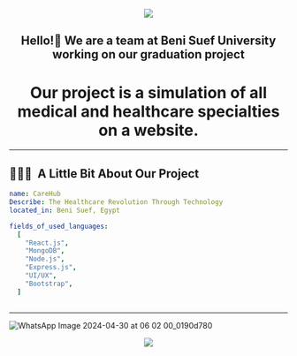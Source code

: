 <p align="center">
  <img src="https://capsule-render.vercel.app/api?type=waving&color=gradient&text=Hello!&height=100&section=header"/>
</p>


<h2 align="center">Hello!👋 We are a team at Beni Suef University working on our graduation project</h2>




<h1 align="center">
Our project is a simulation of all medical and healthcare specialties on a website.
</h1>



---

<h2> 👨🏻‍💻 &nbsp;A Little Bit About Our Project</h2>

```yaml
name: CareHub
Describe: The Healthcare Revolution Through Technology
located_in: Beni Suef, Egypt

fields_of_used_languages:
  [
    "React.js",
    "MongoDB",
    "Node.js",
    "Express.js",
    "UI/UX",
    "Bootstrap",
  ]
  
```
  
---  
![WhatsApp Image 2024-04-30 at 06 02 00_0190d780](https://github.com/3mohamed-abdelfattah/Virtual_Project/assets/142848460/6ea29633-324c-4968-b919-7eb569623927)


<p align="center">
  <img src="https://capsule-render.vercel.app/api?type=waving&color=gradient&height=100&section=footer"/>
</p>

